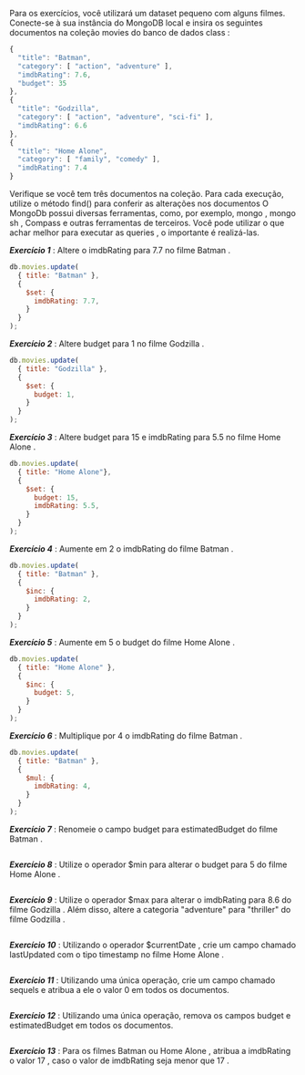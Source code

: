 Para os exercícios, você utilizará um dataset pequeno com alguns filmes.
Conecte-se à sua instância do MongoDB local e insira os seguintes documentos na coleção movies do banco de dados class :
```javascript
{
  "title": "Batman",
  "category": [ "action", "adventure" ],
  "imdbRating": 7.6,
  "budget": 35
},
{
  "title": "Godzilla",
  "category": [ "action", "adventure", "sci-fi" ],
  "imdbRating": 6.6
},
{
  "title": "Home Alone",
  "category": [ "family", "comedy" ],
  "imdbRating": 7.4
}
```

Verifique se você tem três documentos na coleção.
Para cada execução, utilize o método find() para conferir as alterações nos documentos
O MongoDb possui diversas ferramentas, como, por exemplo, mongo , mongo sh , Compass e outras ferramentas de terceiros. Você pode utilizar o que achar melhor para executar as queries , o importante é realizá-las.

***Exercício 1*** : Altere o imdbRating para 7.7 no filme Batman .
```javascript
db.movies.update(
  { title: "Batman" },
  {
    $set: {
      imdbRating: 7.7,
    }
  }
);
```
***Exercício 2*** : Altere budget para 1 no filme Godzilla .
```javascript
db.movies.update(
  { title: "Godzilla" },
  { 
    $set: {
      budget: 1,
    }
  }
);
```
***Exercício 3*** : Altere budget para 15 e imdbRating para 5.5 no filme Home Alone .
```javascript
db.movies.update(
  { title: "Home Alone"},
  {
    $set: {
      budget: 15,
      imdbRating: 5.5,
    }
  }
);
```
***Exercício 4*** : Aumente em 2 o imdbRating do filme Batman .
```javascript
db.movies.update(
  { title: "Batman" },
  {
    $inc: {
      imdbRating: 2,
    }
  }
);
```
***Exercício 5*** : Aumente em 5 o budget do filme Home Alone .
```javascript
db.movies.update(
  { title: "Home Alone" },
  {
    $inc: {
      budget: 5,
    }
  }
);
```
***Exercício 6*** : Multiplique por 4 o imdbRating do filme Batman .
```javascript
db.movies.update(
  { title: "Batman" },
  {
    $mul: {
      imdbRating: 4,
    }
  }
);
```
***Exercício 7*** : Renomeie o campo budget para estimatedBudget do filme Batman .
```javascript

```
***Exercício 8*** : Utilize o operador $min para alterar o budget para 5 do filme Home Alone .
```javascript

```
***Exercício 9*** : Utilize o operador $max para alterar o imdbRating para 8.6 do filme Godzilla . Além disso, altere a categoria "adventure" para "thriller" do filme Godzilla .
```javascript

```
***Exercício 10*** : Utilizando o operador $currentDate , crie um campo chamado lastUpdated com o tipo timestamp no filme Home Alone .
```javascript

```
***Exercício 11*** : Utilizando uma única operação, crie um campo chamado sequels e atribua a ele o valor 0 em todos os documentos.
```javascript

```
***Exercício 12*** : Utilizando uma única operação, remova os campos budget e estimatedBudget em todos os documentos.
```javascript

```
***Exercício 13*** : Para os filmes Batman ou Home Alone , atribua a imdbRating o valor 17 , caso o valor de imdbRating seja menor que 17 .
```javascript

```
